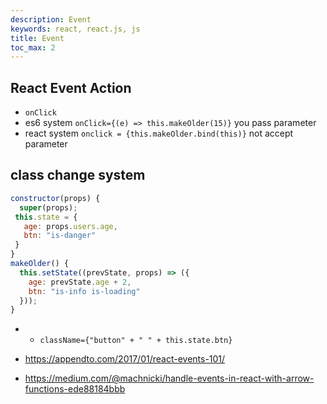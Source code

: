 ```yaml
---
description: Event
keywords: react, react.js, js
title: Event
toc_max: 2
---
```


##  React Event Action

* `onClick`
* es6 system `onClick={(e) => this.makeOlder(15)}` you pass parameter
* react system `onclick = {this.makeOlder.bind(this)}` not accept parameter

## class change system

```js
constructor(props) {
  super(props);
 this.state = {
   age: props.users.age,
   btn: "is-danger"
 }
}
makeOlder() {
  this.setState((prevState, props) => ({
    age: prevState.age + 2,
    btn: "is-info is-loading"
  }));
}
```
* * `className={"button" + " " + this.state.btn}`

* https://appendto.com/2017/01/react-events-101/
* https://medium.com/@machnicki/handle-events-in-react-with-arrow-functions-ede88184bbb
